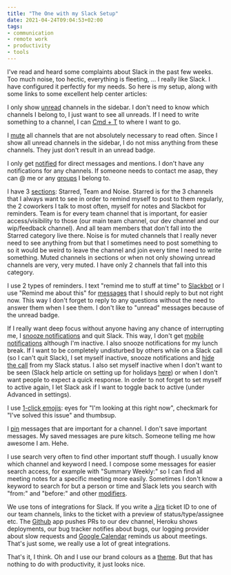 ```yaml
---
title: "The One with my Slack Setup"
date: 2021-04-24T09:04:53+02:00
tags:
- communication
- remote work
- productivity
- tools
---
```


I've read and heard some complaints about Slack in the past few weeks. Too much noise, too hectic, everything is fleeting, ... I really like Slack. I have configured it perfectly for my needs. So here is my setup, along with some links to some excellent help center articles:

I only show [unread](https://slack.com/intl/en-de/help/articles/212596808-Set-your-sidebar-preferences) channels in the sidebar. I don't need to know which channels I belong to, I just want to see all unreads. If I need to write something to a channel, I can [Cmd + T](https://slack.com/intl/en-de/help/articles/201374536-Slack-keyboard-shortcuts-and-commands) to where I want to go.

I [mute](https://slack.com/intl/en-de/help/articles/204411433-Mute-channels-and-direct-messages) all channels that are not absolutely necessary to read often. Since I show all unread channels in the sidebar, I do not miss anything from these channels. They just don't result in an unread badge.

I only get [notified](https://slack.com/intl/en-de/help/articles/201355156-Configure-your-Slack-notifications) for direct messages and mentions. I don't have any notifications for any channels. If someone needs to contact me asap, they can @ me or any [groups](https://slack.com/intl/en-de/help/articles/212906697-Create-a-user-group) I belong to.

I have 3 [sections](https://slack.com/intl/en-de/help/articles/360043207674-Organize-your-sidebar-with-custom-sections): Starred, Team and Noise. Starred is for the 3 channels that I always want to see in order to remind myself to post to them regularly, the 2 coworkers I talk to most often, myself for notes and Slackbot for reminders. Team is for every team channel that is important, for easier access/visibility to those (our main team channel, our dev channel and our wip/feedback channel). And all team members that don't fall into the Starred category live there. Noise is for muted channels that I really never need to see anything from but that I sometimes need to post something to so it would be weird to leave the channel and join every time I need to write something. Muted channels in sections or when not only showing unread channels are very, very muted. I have only 2 channels that fall into this category.

I use 2 types of reminders. I text "remind me to stuff at time" to [Slackbot](https://slack.com/intl/en-de/help/articles/202026038-An-introduction-to-Slackbot) or I use "Remind me about this" for [messages](https://slack.com/intl/en-de/help/articles/208423427-Set-a-reminder) that I should reply to but not right now. This way I don't forget to reply to any questions without the need to answer them when I see them. I don't like to "unread" messages because of the unread badge.

If I really want deep focus without anyone having any chance of interrupting me, I [snooze notifications](https://slack.com/intl/en-de/help/articles/214908388-Pause-notifications-with-Do-Not-Disturb) and quit Slack. This way, I don't get [mobile notifications](https://slack.com/intl/en-de/help/articles/360025446073-Guide-to-Slack-notifications#mobile-notifications) although I'm inactive. I also snooze notifications for my lunch break. If I want to be completely undisturbed by others while on a Slack call (so I can't quit Slack), I set myself inactive, snooze notifications and [hide the call](https://slack.com/intl/en-de/help/articles/1500002037922-Adjust-your-calls-settings-and-preferences#slack-calls-preferences) from my Slack status. I also set myself inactive when I don't want to be seen (Slack help article on setting up for holidays [here](https://slack.com/intl/en-de/help/articles/360003399912-Set-up-Slack-to-go-on-vacation)) or when I don't want people to expect a quick response. In order to not forget to set myself to active again, I let Slack ask if I want to toggle back to active (under Advanced in settings).

I use [1-click emojis](https://slack.com/intl/en-de/help/articles/206870317-Use-emoji-reactions#set-preferences-for-one-click-reactions): eyes for "I'm looking at this right now", checkmark for "I've solved this issue" and thumbsup.

I [pin](https://slack.com/intl/en-de/help/articles/205239997-Pin-messages) messages that are important for a channel. I don't save important messages. My saved messages are pure kitsch. Someone telling me how awesome I am. Hehe.

I use search very often to find other important stuff though. I usually know which channel and keyword I need. I compose some messages for easier search access, for example with "Summary Weekly:" so I can find all meeting notes for a specific meeting more easily. Sometimes I don't know a keyword to search for but a person or time and Slack lets you search with "from:" and "before:" and other [modifiers](https://slack.com/intl/en-de/help/articles/202528808-Search-in-Slack#filter-your-search-results).

We use tons of integrations for Slack. If you write a [Jira](https://slack.com/intl/en-de/help/articles/218475657-Jira-for-Slack) ticket ID to one of our team channels, links to the ticket with a preview of status/type/assignee etc. The [Github](https://slack.com/intl/en-de/help/articles/232289568-GitHub-for-Slack) app pushes PRs to our dev channel, Heroku shows deployments, our bug tracker notifies about bugs, our logging provider about slow requests and [Google Calendar](https://slack.com/intl/en-de/help/articles/360047938054-Google-Calendar-for-Team-Events-for-Slack) reminds us about meetings. That's just some, we really use a lot of great integrations.

That's it, I think. Oh and I use our brand colours as a [theme](https://slack.com/intl/en-de/help/articles/205166337-Change-your-Slack-theme). But that has nothing to do with productivity, it just looks nice.
